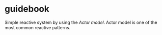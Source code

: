 # guidebook

Simple reactive system by using the _Actor model_. Actor model is one of the most common reactive patterns.
 

